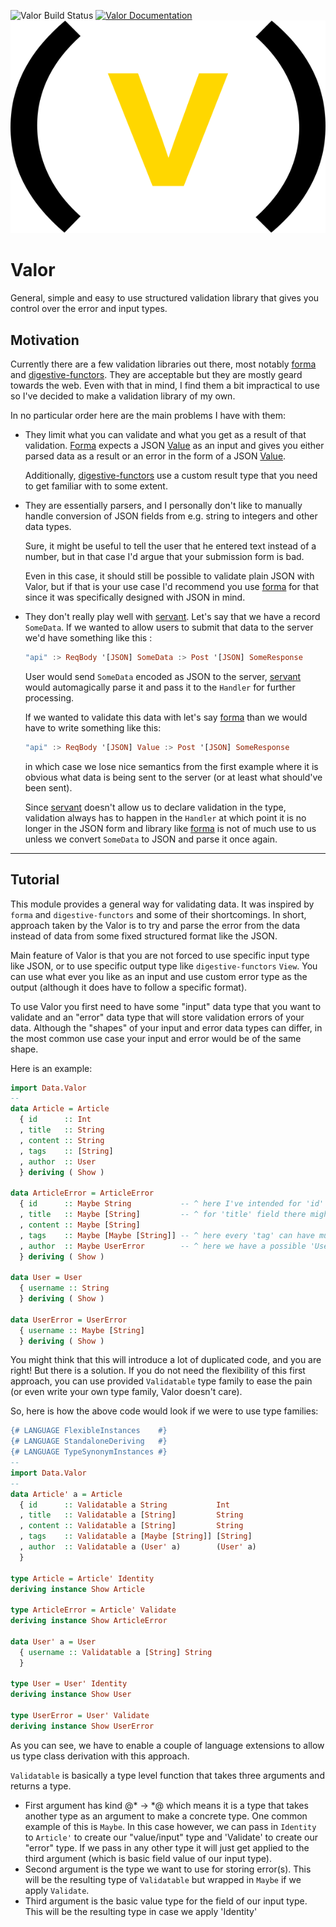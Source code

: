 ![Valor Build Status](https://api.travis-ci.org/reygoch/valor.svg?branch=master)
[![Valor Documentation](https://img.shields.io/badge/hackage-0.1.0.0-blue.svg)](https://hackage.haskell.org/package/valor-0.1.0.0)
![Valor Logo](valor-logo.svg)

# Valor

General, simple and easy to use structured validation library that gives you
control over the error and input types.

## Motivation

Currently there are a few validation libraries out there, most notably
[forma][1] and [digestive-functors][2]. They are acceptable but they are mostly
geard towards the web. Even with that in mind, I find them a bit impractical to
use so I've decided to make a validation library of my own.

In no particular order here are the main problems I have with them:

+ They limit what you can validate and what you get as a result of that
  validation. [Forma][1] expects a JSON [Value][4] as an input and gives you either parsed data as a result or an error in the form of a JSON [Value][4].

  Additionally, [digestive-functors][2] use a custom result type that you need
  to get familiar with to some extent.

+ They are essentially parsers, and I personally don't like to manually handle 
  conversion of JSON fields from e.g. string to integers and other data types.

  Sure, it might be useful to tell the user that he entered text instead of a
  number, but in that case I'd argue that your submission form is bad.

  Even in this case, it should still be possible to validate plain JSON with 
  Valor, but if that is your use case I'd recommend you use [forma][1] for that
  since it was specifically designed with JSON in mind.

+ They don't really play well with [servant][3]. Let's say that we have a record
  `SomeData`. If we wanted to allow users to submit that data to the server we'd
  have something like this :

  ```haskell
  "api" :> ReqBody '[JSON] SomeData :> Post '[JSON] SomeResponse
  ```

  User would send `SomeData` encoded as JSON to the server, [servant][3] would
  automagically parse it and pass it to the `Handler` for further processing.

  If we wanted to validate this data with let's say [forma][1] than we would
  have to write something like this:

  ```haskell
  "api" :> ReqBody '[JSON] Value :> Post '[JSON] SomeResponse
  ```

  in which case we lose nice semantics from the first example where it is
  obvious what data is being sent to the server (or at least what should've been
  sent).

  Since [servant][3] doesn't allow us to declare validation in the type,
  validation always has to happen in the `Handler` at which point it is no
  longer in the JSON form and library like [forma][1] is not of much use to us
  unless we convert `SomeData` to JSON and parse it once again.

---

## Tutorial

This module provides a general way for validating data. It was inspired by
`forma` and `digestive-functors` and some of their shortcomings.
In short, approach taken by the Valor is to try and parse the error from the
data instead of data from some fixed structured format like the JSON.

Main feature of Valor is that you are not forced to use specific input type
like JSON, or to use specific output type like `digestive-functors` `View`.
You can use what ever you like as an input and use custom error type as the
output (although it does have to follow a specific format).

To use Valor you first need to have some "input" data type that you want to
validate and an "error" data type that will store validation errors of your
data. Although the "shapes" of your input and error data types can differ, in
the most common use case your input and error would be of the same shape.

Here is an example:

```haskell
import Data.Valor
--
data Article = Article
  { id      :: Int
  , title   :: String
  , content :: String
  , tags    :: [String]
  , author  :: User
  } deriving ( Show )

data ArticleError = ArticleError
  { id      :: Maybe String           -- ^ here I've intended for 'id' to have only one error message
  , title   :: Maybe [String]         -- ^ for 'title' field there might be many error messages
  , content :: Maybe [String]
  , tags    :: Maybe [Maybe [String]] -- ^ here every 'tag' can have multiple error messages (or none)
  , author  :: Maybe UserError        -- ^ here we have a possible 'UserError' in case validation fails
  } deriving ( Show )

data User = User
  { username :: String
  } deriving ( Show )

data UserError = UserError
  { username :: Maybe [String]
  } deriving ( Show )
```

You might think that this will introduce a lot of duplicated code, and you are
right! But there is a solution. If you do not need the flexibility of this first
approach, you can use provided `Validatable` type family to ease the pain (or
even write your own type family, Valor doesn't care).

So, here is how the above code would look if we were to use type families:

```haskell
{# LANGUAGE FlexibleInstances    #}
{# LANGUAGE StandaloneDeriving   #}
{# LANGUAGE TypeSynonymInstances #}
--
import Data.Valor
--
data Article' a = Article
  { id      :: Validatable a String           Int
  , title   :: Validatable a [String]         String
  , content :: Validatable a [String]         String
  , tags    :: Validatable a [Maybe [String]] [String]
  , author  :: Validatable a (User' a)        (User' a)
  }

type Article = Article' Identity
deriving instance Show Article

type ArticleError = Article' Validate
deriving instance Show ArticleError

data User' a = User
  { username :: Validatable a [String] String
  }

type User = User' Identity
deriving instance Show User

type UserError = User' Validate
deriving instance Show UserError
```

As you can see, we have to enable a couple of language extensions to allow us
type class derivation with this approach.

`Validatable` is basically a type level function that takes three arguments and
returns a type.

+ First argument has kind @* -> *@ which means it is a type that takes another
  type as an argument to make a concrete type. One common example of this is
  `Maybe`. In this case however, we can pass in `Identity` to `Article'` to
  create our "value/input" type and 'Validate' to create our "error" type. If we
  pass in any other type it will just get applied to the third argument (which
  is basic field value of our input type).
+ Second argument is the type we want to use for storing error(s). This will be
  the resulting type of `Validatable` but wrapped in `Maybe` if we apply
  `Validate`.
+ Third argument is the basic value type for the field of our input type. This
  will be the resulting type in case we apply 'Identity'

[1]: https://hackage.haskell.org/package/forma
[2]: https://hackage.haskell.org/package/digestive-functors
[3]: https://hackage.haskell.org/package/servant
[4]: https://hackage.haskell.org/package/aeson-1.4.0.0/docs/Data-Aeson.html#t:Value
